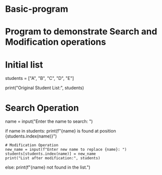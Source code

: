 # Basic-program
# Program to demonstrate Search and Modification operations

# Initial list
students = ["A", "B", "C", "D", "E"]

print("Original Student List:", students)

# Search Operation
name = input("Enter the name to search: ")

if name in students:
    print(f"{name} is found at position {students.index(name)}")
    
    # Modification Operation
    new_name = input(f"Enter new name to replace {name}: ")
    students[students.index(name)] = new_name
    print("List after modification:", students)
else:
    print(f"{name} not found in the list.")
